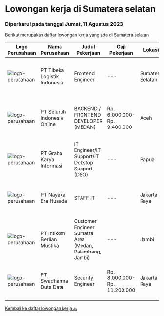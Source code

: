 
  # Lowongan kerja di Sumatera selatan

  ### Diperbarui pada tanggal Jumat, 11 Agustus 2023

  Berikut merupakan daftar lowongan kerja yang ada di Sumatera selatan

  |Logo Perusahaan | Nama Perusahaan | Judul Pekerjaan | Gaji Pekerjaan | Lokasi | Deskripsi | Tanggal diunggah | Pranala |
  | -------------- | --------------- | --------------- | --------- | --------- | -------------- | ------- | ----------- |
  |![logo-perusahaan](https://image-service-cdn.seek.com.au/a77b3258680cdebeab9268dfb25842cee2878988/ee4dce1061f3f616224767ad58cb2fc751b8d2dc)|PT Tibeka Logistik Indonesia|Frontend Engineer|---|Sumatera Selatan|Requirements: Minimum bachelor's degree in Computer Science, Computer Engineering, or related field. Minimum 2 years of experience as Frontend or...|Selasa, 08 Agustus 2023|https://www.jobstreet.co.id/id/job/frontend-engineer-4431395?token=0~6cb93cd5-1058-467e-a227-e9cd289f7fd0&sectionRank=1&jobId=jobstreet-id-job-4431395|
|![logo-perusahaan](https://image-service-cdn.seek.com.au/c768f0670f8f8212da7de609b6af9d0b2e5134cc/ee4dce1061f3f616224767ad58cb2fc751b8d2dc)|PT Seluruh Indonesia Online|BACKEND / FRONTEND DEVELOPER (MEDAN)|Rp. 6.000.000-Rp. 9.400.000|Aceh|Memiliki pengalaman leadership sebagai Manager sebelumnya.Back End Engineer1. Memiliki pengalaman dalam membangun RESTful APIs2. Menguasai bahasa...|Sabtu, 05 Agustus 2023|https://www.jobstreet.co.id/id/job/backend-frontend-developer-medan-4428232?token=0~6cb93cd5-1058-467e-a227-e9cd289f7fd0&sectionRank=2&jobId=jobstreet-id-job-4428232|
|![logo-perusahaan](https://image-service-cdn.seek.com.au/c318dd0b699c6160d2411e7473745c289633be44/ee4dce1061f3f616224767ad58cb2fc751b8d2dc)|PT Graha Karya Informasi|IT Engineer/IT Support/IT Dekstop Support (DSO)|---|Papua|Requirements:1. Minimum 6 Months as an IT Support (Fresh Graduate are welcome to apply)2. Bachelor's Degree in Computer/ IT or equivalent3. Have...|Rabu, 02 Agustus 2023|https://www.jobstreet.co.id/id/job/it-engineer-it-support-it-dekstop-support-dso-4425201?token=0~6cb93cd5-1058-467e-a227-e9cd289f7fd0&sectionRank=3&jobId=jobstreet-id-job-4425201|
|![logo-perusahaan](https://image-service-cdn.seek.com.au/2ddd42fea7307caf21c069e263c8cc9ad35d7bbc/ee4dce1061f3f616224767ad58cb2fc751b8d2dc)|PT Nayaka Era Husada|STAFF IT|---|Jakarta Raya|Jabatan : IT Programmer (Fullstack)PT. Nayaka Era HusadaJakarta Selatan Keuntungan·      Jenjang karir·      Perlindungan BPJS Ketenagakerjaan dan...|Kamis, 27 Juli 2023|https://www.jobstreet.co.id/id/job/staff-it-4417142?token=0~6cb93cd5-1058-467e-a227-e9cd289f7fd0&sectionRank=4&jobId=jobstreet-id-job-4417142|
|![logo-perusahaan](https://image-service-cdn.seek.com.au/ea5f264702bab5af336fb703e911912eeb350135/ee4dce1061f3f616224767ad58cb2fc751b8d2dc)|PT Intikom Berlian Mustika|Customer Engineer Sumatra Area (Medan, Palembang, Jambi)|---|Jambi|Preventive Maintenance, Inspection, Repair, Installation ATM and IT product such as Printer, Laptop, Copier Machine in Medan, Jambi, and Palembang...|Kamis, 27 Juli 2023|https://www.jobstreet.co.id/id/job/customer-engineer-sumatra-area-medan-palembang-jambi-4417946?token=0~6cb93cd5-1058-467e-a227-e9cd289f7fd0&sectionRank=5&jobId=jobstreet-id-job-4417946|
|![logo-perusahaan](https://image-service-cdn.seek.com.au/0dc8e99010397b52d23c25a2b9dad3a300cd0580/ee4dce1061f3f616224767ad58cb2fc751b8d2dc)|PT Swadharma Duta Data|Security Engineer|Rp. 8.000.000-Rp. 11.200.000|Jakarta Raya|S1 Jurusan/Prodi Teknik Komputer/ Teknik Informatika (Wajib) Waktu kerja Shift (sesuai dengan jadwal yang ditentukan) Bersedia ditempatkan Palembang...|Kamis, 13 Juli 2023|https://www.jobstreet.co.id/id/job/security-engineer-4402844?token=0~6cb93cd5-1058-467e-a227-e9cd289f7fd0&sectionRank=6&jobId=jobstreet-id-job-4402844|


  [Kembali ke daftar lowongan kerja 🔙](../README.md#daftar-lowongan-kerja)
  